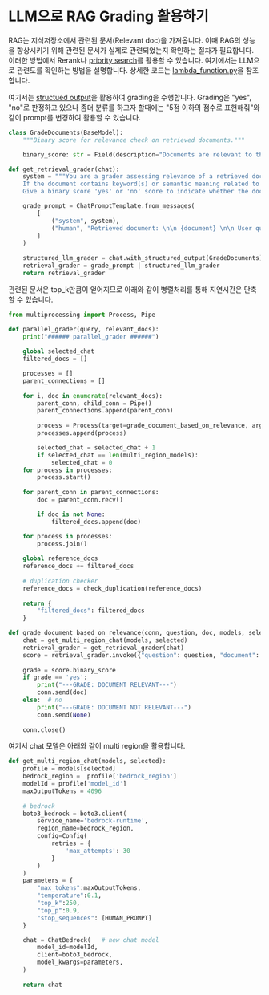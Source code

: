 # LLM으로 RAG Grading 활용하기 

RAG는 지식저장소에서 관련된 문서(Relevant doc)을 가져옵니다. 이때 RAG의 성능을 향상시키기 위해 관련된 문서가 실제로 관련되었는지 확인하는 절차가 필요합니다. 이러한 방법에서 Rerank나 [priority search](https://github.com/kyopark2014/korean-chatbot-using-amazon-bedrock/tree/main?tab=readme-ov-file#priority-search-%EA%B4%80%EB%A0%A8%EB%8F%84-%EA%B8%B0%EC%A4%80-%EB%AC%B8%EC%84%9C-%EC%84%A0%ED%83%9D)를 활용할 수 있습니다. 여기에서는 LLM으로 관련도를 확인하는 방법을 설명합니다. 상세한 코드는 [lambda_function.py](https://github.com/kyopark2014/rag-with-reflection/blob/main/lambda-chat-ws/lambda_function.py)을 참조합니다.

여기서는 [structued output](https://github.com/kyopark2014/langgraph-agent/blob/main/structured-output.md)을 활용하여 grading을 수행합니다. Grading은 "yes", "no"로 판정하고 있으나 좀더 분류를 하고자 할때에는 "5점 이하의 점수로 표현해줘"와 같이 prompt를 변경하여 활용할 수 있습니다. 

```python
class GradeDocuments(BaseModel):
    """Binary score for relevance check on retrieved documents."""

    binary_score: str = Field(description="Documents are relevant to the question, 'yes' or 'no'")

def get_retrieval_grader(chat):
    system = """You are a grader assessing relevance of a retrieved document to a user question. \n 
    If the document contains keyword(s) or semantic meaning related to the question, grade it as relevant. \n
    Give a binary score 'yes' or 'no' score to indicate whether the document is relevant to the question."""

    grade_prompt = ChatPromptTemplate.from_messages(
        [
            ("system", system),
            ("human", "Retrieved document: \n\n {document} \n\n User question: {question}"),
        ]
    )
    
    structured_llm_grader = chat.with_structured_output(GradeDocuments)
    retrieval_grader = grade_prompt | structured_llm_grader
    return retrieval_grader
```

관련된 문서은 top_k만큼이 얻어지므로 아래와 같이 병렬처리를 통해 지연시간은 단축할 수 있습니다.

```python
from multiprocessing import Process, Pipe

def parallel_grader(query, relevant_docs):
    print("###### parallel_grader ######")
    
    global selected_chat    
    filtered_docs = []    

    processes = []
    parent_connections = []
    
    for i, doc in enumerate(relevant_docs):
        parent_conn, child_conn = Pipe()
        parent_connections.append(parent_conn)
            
        process = Process(target=grade_document_based_on_relevance, args=(child_conn, query, doc, multi_region_models, selected_chat))
        processes.append(process)

        selected_chat = selected_chat + 1
        if selected_chat == len(multi_region_models):
            selected_chat = 0
    for process in processes:
        process.start()
            
    for parent_conn in parent_connections:
        doc = parent_conn.recv()

        if doc is not None:
            filtered_docs.append(doc)

    for process in processes:
        process.join()    
    
    global reference_docs 
    reference_docs += filtered_docs    
    
    # duplication checker
    reference_docs = check_duplication(reference_docs)
    
    return {
        "filtered_docs": filtered_docs
    }    

def grade_document_based_on_relevance(conn, question, doc, models, selected):     
    chat = get_multi_region_chat(models, selected)
    retrieval_grader = get_retrieval_grader(chat)
    score = retrieval_grader.invoke({"question": question, "document": doc.page_content})
    
    grade = score.binary_score    
    if grade == 'yes':
        print("---GRADE: DOCUMENT RELEVANT---")
        conn.send(doc)
    else:  # no
        print("---GRADE: DOCUMENT NOT RELEVANT---")
        conn.send(None)
    
    conn.close()
```

여기서 chat 모델은 아래와 같이 multi region을 활용합니다.

```python
def get_multi_region_chat(models, selected):
    profile = models[selected]
    bedrock_region =  profile['bedrock_region']
    modelId = profile['model_id']
    maxOutputTokens = 4096
                          
    # bedrock   
    boto3_bedrock = boto3.client(
        service_name='bedrock-runtime',
        region_name=bedrock_region,
        config=Config(
            retries = {
                'max_attempts': 30
            }
        )
    )
    parameters = {
        "max_tokens":maxOutputTokens,     
        "temperature":0.1,
        "top_k":250,
        "top_p":0.9,
        "stop_sequences": [HUMAN_PROMPT]
    }

    chat = ChatBedrock(   # new chat model
        model_id=modelId,
        client=boto3_bedrock, 
        model_kwargs=parameters,
    )    
    
    return chat
```






